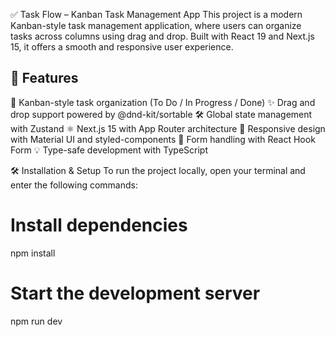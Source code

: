✅ Task Flow – Kanban Task Management App
This project is a modern Kanban-style task management application, where users can organize tasks across columns using drag and drop. Built with React 19 and Next.js 15, it offers a smooth and responsive user experience.

## 🚀 Features
🧩 Kanban-style task organization (To Do / In Progress / Done)
✨ Drag and drop support powered by @dnd-kit/sortable
🛠️ Global state management with Zustand
⚛️ Next.js 15 with App Router architecture
🎨 Responsive design with Material UI and styled-components
📝 Form handling with React Hook Form
💡 Type-safe development with TypeScript


🛠️ Installation & Setup
To run the project locally, open your terminal and enter the following commands:

# Install dependencies
npm install

# Start the development server
npm run dev

